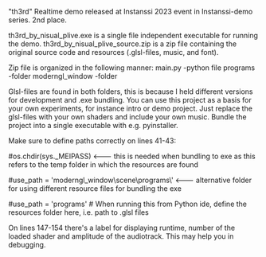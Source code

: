"th3rd"
Realtime demo released at Instanssi 2023 event in Instanssi-demo series. 2nd place.

th3rd_by_nisual_plive.exe is a single file independent executable for running the demo.
th3rd_by_nisual_plive_source.zip is a zip file containing the original source code and resources (.glsl-files, music, and font).

Zip file is organized in the following manner:
main.py -python file
programs -folder
moderngl_window -folder

Glsl-files are found in both folders, this is because I held different versions for development and .exe bundling. You can use this project as a basis for your own experiments, for instance intro or demo project. Just replace the glsl-files with your own shaders and include your own music. Bundle the project into a single executable with e.g. pyinstaller.

Make sure to define paths correctly on lines 41-43:

#os.chdir(sys._MEIPASS) <--- this is needed when bundling to exe as this refers to the temp folder in which the resources are found

#use_path = 'moderngl_window\\scene\\programs\\' <--- alternative folder for using different resource files for bundling the exe

#use_path = 'programs' # When running this from Python ide, define the resources folder here, i.e. path to .glsl files

On lines 147-154 there's a label for displaying runtime, number of the loaded shader and amplitude of the audiotrack. This may help you in debugging.
